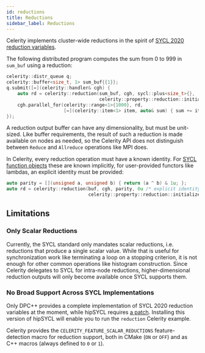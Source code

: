 ```yaml
---
id: reductions
title: Reductions
sidebar_label: Reductions
---
```


Celerity implements cluster-wide reductions in the spirit of
[SYCL 2020 reduction variables](https://www.khronos.org/registry/SYCL/specs/sycl-2020/html/sycl-2020.html#sec:reduction).

The following distributed program computes the sum from 0 to 999 in `sum_buf` using a reduction:

```c++
celerity::distr_queue q;
celerity::buffer<size_t, 1> sum_buf{{1}};
q.submit([=](celerity::handler& cgh) {
    auto rd = celerity::reduction(sum_buf, cgh, sycl::plus<size_t>{},
                                  celerity::property::reduction::initialize_to_identity{});
    cgh.parallel_for(celerity::range<1>{1000}, rd,
                     [=](celerity::item<1> item, auto& sum) { sum += item.get_id(0); });
});
```

A reduction output buffer can have any dimensionality, but must be unit-sized. Like buffer requirements, the result of
such a reduction is made available on nodes as needed, so the Celerity API does not distinguish between `Reduce` and
`Allreduce` operations like MPI does.

In Celerity, every reduction operation must have a known identity. For
[SYCL function objects](https://www.khronos.org/registry/SYCL/specs/sycl-2020/html/sycl-2020.html#sec:function-objects)
these are known implicitly, for user-provided functors like lambdas, an explicit identity must be provided:

```c++
auto parity = [](unsigned a, unsigned b) { return (a ^ b) & 1u; };
auto rd = celerity::reduction(buf, cgh, parity, 0u /* explicit identity */,
                              celerity::property::reduction::initialize_to_identity{});
```

## Limitations

### Only Scalar Reductions

Currently, the SYCL standard only mandates scalar reductions, i.e. reductions that produce a single scalar value.
While that is useful for synchronization work like terminating a loop on a stopping criterion, it is not enough for
other common operations like histogram construction. Since Celerity delegates to SYCL for intra-node reductions,
higher-dimensional reduction outputs will only become available once SYCL supports them.

### No Broad Support Across SYCL Implementations

Only DPC++ provides a complete implementation of SYCL 2020 reduction variables at the moment,
while hipSYCL requires [a patch](https://github.com/illuhad/hipSYCL/pull/578).
Installing this version of hipSYCL will enable you to run the `reduction` Celerity example.

Celerity provides the `CELERITY_FEATURE_SCALAR_REDUCTIONS` feature-detection
macro for reduction support, both in CMake (`ON` or `OFF`) and as C++ macros
(always defined to `0` or `1`).
